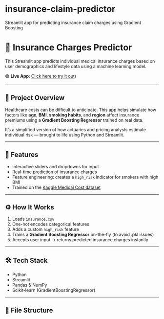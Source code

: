 # insurance-claim-predictor
Streamlit app for predicting insurance claim charges using Gradient Boosting
# 💸 Insurance Charges Predictor

This Streamlit app predicts individual medical insurance charges based on user demographics and lifestyle data using a machine learning model.

🟢 **Live App**: [Click here to try it out](https://insurance-claim-predictor-8ep2mqqchbn4gxasgpz53d.streamlit.app/))

---

## 📌 Project Overview

Healthcare costs can be difficult to anticipate. This app helps simulate how factors like **age**, **BMI**, **smoking habits**, and **region** affect insurance premiums using a **Gradient Boosting Regressor** trained on real data.

It’s a simplified version of how actuaries and pricing analysts estimate individual risk — brought to life using Python and Streamlit.

---

## 🧠 Features

- Interactive sliders and dropdowns for input
- Real-time prediction of insurance charges
- Feature engineering: creates a `high_risk` indicator for smokers with high BMI
- Trained on the [Kaggle Medical Cost dataset](https://www.kaggle.com/datasets/mirichoi0218/insurance)

---

## ⚙️ How It Works

1. Loads `insurance.csv`
2. One-hot encodes categorical features
3. Adds a custom `high_risk` feature
4. Trains a **Gradient Boosting Regressor** on-the-fly (to avoid .pkl issues)
5. Accepts user input → returns predicted insurance charges instantly

---

## 🛠️ Tech Stack

- Python
- Streamlit
- Pandas & NumPy
- Scikit-learn (GradientBoostingRegressor)

---

## 📁 File Structure


